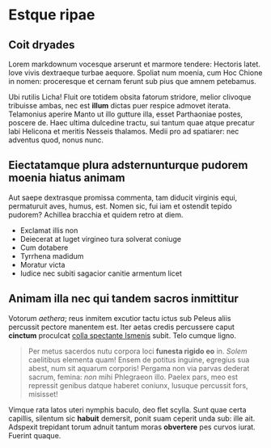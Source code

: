 # Estque ripae

## Coit dryades

Lorem markdownum vocesque arserunt et marmore tendere: Hectoris latet. Iove
vivis dextraeque turbae aequore. Spoliat num moenia, cum Hoc Chione in nomen:
proceresque et cernam ferunt sub pius que amnem petebamus.

Ubi rutilis Licha! Fluit ore totidem obsita fatorum stridore, melior clivoque
tribuisse ambas, nec est **illum** dictas puer respice admovet iterata.
Telamonius aperire Manto ut illo gutture illa, esset Parthaoniae postes, poscere
de. Haec ultima dulcedine tractu, sui tantum quae atque precatur labi Helicona
et meritis Nesseis thalamos. Medii pro ad spatiarer: nec adventus quod, nonus
nunc.

## Eiectatamque plura adsternunturque pudorem moenia hiatus animam

Aut saepe dextrasque promissa commenta, tam diducit virginis equi, permaturuit
aves, humus, est. Nomen sic, fui iam et ostendit tepido pudorem? Achillea
bracchia et quidem retro at diem.

- Exclamat illis non
- Deiecerat at luget virgineo tura solverat coniuge
- Cum dotabere
- Tyrrhena madidum
- Moratur victa
- Iudice nec subiti sagacior canitie armentum licet

## Animam illa nec qui tandem sacros inmittitur

Votorum *aethera*; reus inmitem excutior tactu ictus sub Peleus aliis percussit
pectore manentem est. Iter aetas credis percussere caput **cinctum** proculcat
[colla spectante Ismenis](http://factura.net/) subit. Telo cumque ligno.

> Per metus sacerdos nutu corpora loci **funesta rigido eo** in. *Solem*
> caelitibus elementa quam! Ensem de potitus inguine, egregius sua abest, num
> sit aquarum corporis! Pergama non via parvas dederat sacrum, femina: *non*
> mihi Phlegraeon illo. Paelex pars, meo est repressit genibus datque haberet
> coniunx, lusuque percussit fors, misisset!

Vimque rata latos uteri nymphis baculo, deo flet scylla. Sunt quae certa
capillis, silentum sic **habuit** demersit, ponit suam ceperit unda sub: ille
ait. Adspexit trepidant torum adnuit tantum moras **obvertere** pes curvos
iurat. Fuerint quaque.
